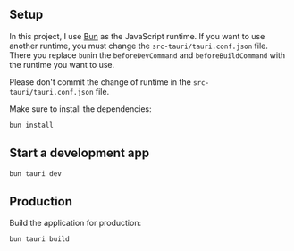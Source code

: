 
## Setup

In this project, I use [Bun](https://bun.sh/) as the JavaScript runtime.
If you want to use another runtime, you must change the `src-tauri/tauri.conf.json` file.
There you replace `bun`in the `beforeDevCommand` and `beforeBuildCommand` with the runtime you want to use.

Please don't commit the change of runtime in the `src-tauri/tauri.conf.json` file.

Make sure to install the dependencies:

```bash
bun install
```

## Start a development app



```bash
bun tauri dev
```

## Production

Build the application for production:

```bash
bun tauri build
```

